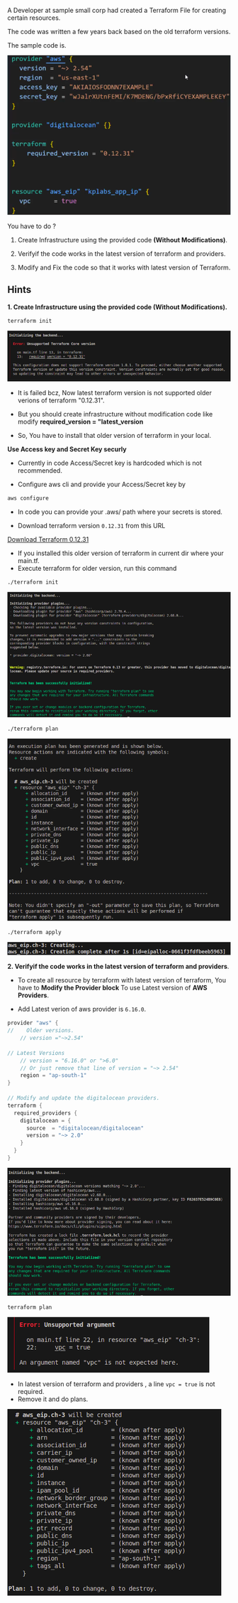 A Developer at sample small corp had created a Terraform File for creating certain resources.

The code was written a few years back based on the old terraform versions.

The sample code is.

![alt text](sample-code.png)

You have to do ?

1. Create Infrastructure using the provided code **(Without Modifications)**.

2. Verifyif the code works in the latest version of terraform and providers.

3. Modify and Fix the code so that it works with latest version of Terraform.

Hints
---

**1. Create Infrastructure using the provided code **(Without Modifications)**.**

```bash
terraform init
```

![alt text](initf.png)

- It is failed bcz, Now latest terraform version is not supported older verions of terraform "0.12.31".

- But you should create infrastructure without modification code like modify **required_version = "latest_version**

- So, You have to install that older version of terraform in your local.



**Use Access key and Secret Key securly**

- Currently in code Access/Secret key is hardcoded which is not recommended.

- Configure aws cli and provide your Access/Secret key by 

```bash
aws configure
```

- In code you can provide your .aws/ path where your secrets is stored.

- Download terraform version `0.12.31` from this URL

[Download Terraform 0.12.31](https://releases.hashicorp.com/terraform/0.12.31/)

- If you installed this older version of terraform in current dir where your main.tf.
- Execute terraform for older version, run this command

```bash
./terraform init
```

![alt text](oinit.png)

```bash
./terraform plan
```

![alt text](oplan.png)

```bash
./terraform apply
```

![alt text](oapply.png)


**2. Verifyif the code works in the latest version of terraform and providers**.

- To create all resource by terraform with latest version of terraform, You have to **Modify the Provider block** To use Latest version of **AWS Providers**.

- Add Latest verion of aws provider is `6.16.0`.

```h
provider "aws" {
//    Older versions.
    // version ="~>2.54"

// Latest Versions
    // version = "6.16.0" or ">6.0"
    // Or just remove that line of version = "~> 2.54"
    region = "ap-south-1"
}

// Modify and update the digitalocean providers.
terraform {
  required_providers {
    digitalocean = {
      source  = "digitalocean/digitalocean"
      version = "~> 2.0"
    }
  }
}
```

![alt text](2c.png)

```bash
terraform plan
```

![alt text](tp.png)

- In latest version of terraform and providers , a line `vpc = true` is not required.
- Remove it and do plans.

![alt text](tpr.png)